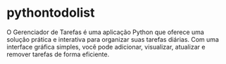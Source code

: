 # pythontodolist
O Gerenciador de Tarefas é uma aplicação Python que oferece uma solução prática e interativa para organizar suas tarefas diárias. Com uma interface gráfica simples, você pode adicionar, visualizar, atualizar e remover tarefas de forma eficiente.
